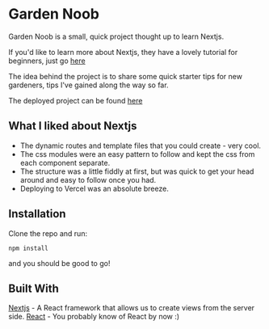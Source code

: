 # Garden Noob

Garden Noob is a small, quick project thought up to learn Nextjs.

If you'd like to learn more about Nextjs, they have a lovely tutorial for beginners, just go [here](https://nextjs.org/learn/basics/create-nextjs-app)

The idea behind the project is to share some quick starter tips for new gardeners, tips I've gained along the way so far.

The deployed project can be found [here](https://garden-noob.vercel.app/)

## What I liked about Nextjs

- The dynamic routes and template files that you could create - very cool.
- The css modules were an easy pattern to follow and kept the css from each component separate.
- The structure was a little fiddly at first, but was quick to get your head around and easy to follow once you had.
- Deploying to Vercel was an absolute breeze.

## Installation

Clone the repo and run:

`npm install`

and you should be good to go!

## Built With

[Nextjs](https://nextjs.org/learn/basics/create-nextjs-app) - A React framework that allows us to create views from the server side.
[React](https://reactjs.org/) - You probably know of React by now :)
